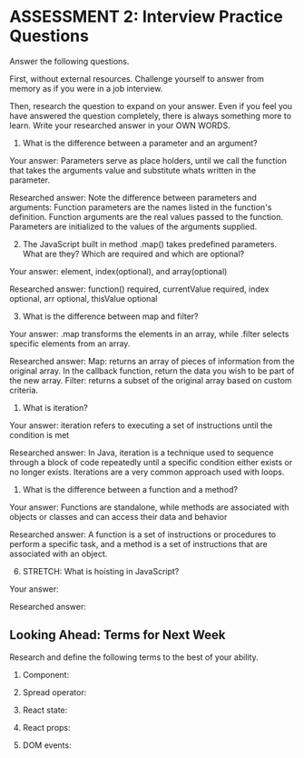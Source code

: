 # ASSESSMENT 2: Interview Practice Questions

Answer the following questions.

First, without external resources. Challenge yourself to answer from memory as if you were in a job interview.

Then, research the question to expand on your answer. Even if you feel you have answered the question completely, there is always something more to learn. Write your researched answer in your OWN WORDS.

1. What is the difference between a parameter and an argument?

Your answer: Parameters serve as place holders, until we call the function that takes the arguments value and substitute whats written in the parameter. 

Researched answer: Note the difference between parameters and arguments: Function parameters are the names listed in the function's definition. Function arguments are the real values passed to the function. Parameters are initialized to the values of the arguments supplied.

2. The JavaScript built in method .map() takes predefined parameters. What are they? Which are required and which are optional?

Your answer: element, index(optional), and array(optional)

Researched answer: function() required, currentValue required, index optional, arr optional, thisValue optional

3. What is the difference between map and filter?

Your answer: .map transforms the elements in an array, while .filter selects specific elements from an array.

Researched answer: Map: returns an array of pieces of information from the original array. In the callback function, return the data you wish to be part of the new array. Filter: returns a subset of the original array based on custom criteria.

1. What is iteration?

Your answer: iteration refers to executing a set of instructions until the condition is met

Researched answer: In Java, iteration is a technique used to sequence through a block of code repeatedly until a specific condition either exists or no longer exists. Iterations are a very common approach used with loops.

1. What is the difference between a function and a method?

Your answer: Functions are standalone, while methods are associated with objects or classes and can access their data and behavior

Researched answer: A function is a set of instructions or procedures to perform a specific task, and a method is a set of instructions that are associated with an object.


6. STRETCH: What is hoisting in JavaScript?

Your answer:

Researched answer:

## Looking Ahead: Terms for Next Week

Research and define the following terms to the best of your ability.

1. Component:

2. Spread operator:

3. React state:

4. React props:

5. DOM events:
